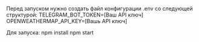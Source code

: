 Перед запуском нужно создать файл конфигурации .env со следующей структурой:
TELEGRAM_BOT_TOKEN=[Ваш API ключ]
OPENWEATHERMAP_API_KEY=[Вашь API ключ]

Для запуска:
npm install
npm start
